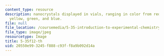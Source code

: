```yaml
---
content_type: resource
description: nanocrystals displayed in vials, ranging in color from red to orange,
  yellow, green, and blue.
file: null
file_location: /coursemedia/5-35-introduction-to-experimental-chemistry-fall-2012/20550e993245f888c93ff8a9b092d14a_5-35f12-th.jpg
file_type: image/jpeg
resourcetype: Image
title: 5-35f12-th
uid: 20550e99-3245-f888-c93f-f8a9b092d14a
---
```

